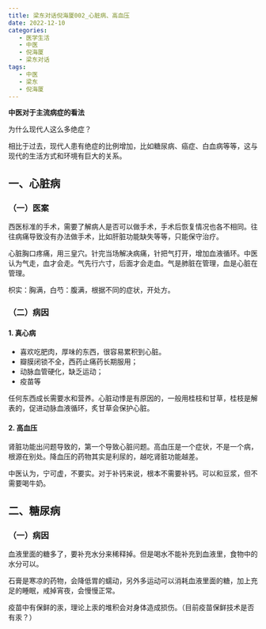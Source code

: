 ```yaml
---
title: 梁东对话倪海厦002_心脏病、高血压
date: 2022-12-10
categories:
   - 医学生活
   - 中医
   - 倪海厦
   - 梁东对话
tags: 
   - 中医
   - 梁东
   - 倪海厦
---
```

**中医对于主流病症的看法**
<!-- more -->
为什么现代人这么多绝症？

相比于过去，现代人患有绝症的比例增加，比如糖尿病、癌症、白血病等等，这与现代的生活方式和环境有巨大的关系。
## 一、心脏病
### （一）医案
西医标准的手术，需要了解病人是否可以做手术，手术后恢复情况也各不相同。往往病痛导致没有办法做手术，比如肝脏功能缺失等等，只能保守治疗。

心脏胸口疼痛，用三皇穴。针完当场解决病痛，针把气打开，增加血液循环。中医认为气走，血才会走。气先行六寸，后面才会走血。气是肺脏在管理，血是心脏在管理。

枳实：胸满，白芍：腹满，根据不同的症状，开处方。
### （二）病因
#### 1. 真心病
- 喜欢吃肥肉，厚味的东西，很容易累积到心脏。
- 瓣膜闭锁不全，西药止痛药长期服用；
- 动脉血管硬化，缺乏运动；
- 疫苗等

任何东西成长需要水和营养。心脏动悸是有原因的，一般用桂枝和甘草，桂枝是解表的，促进动脉血液循环，炙甘草会保护心脏。
#### 2. 高血压

肾脏功能出问题导致的，第一个导致心脏问题。高血压是一个症状，不是一个病，根源在别处。降血压的药物其实是利尿的，越吃肾脏功能越差。

中医认为，宁可虚，不要实。对于补钙来说，根本不需要补钙。可以和豆浆，但不需要喝牛奶。
## 二、糖尿病
### （一）病因

血液里面的糖多了，要补充水分来稀释掉。但是喝水不能补充到血液里，食物中的水分可以。

石膏是寒凉的药物，会降低胃的蠕动，另外多运动可以消耗血液里面的糖，加上充足的睡眠，戒掉宵夜，会慢慢正常。

疫苗中有保鲜的汞，理论上汞的堆积会对身体造成损伤。（目前疫苗保鲜技术是否有汞？）
